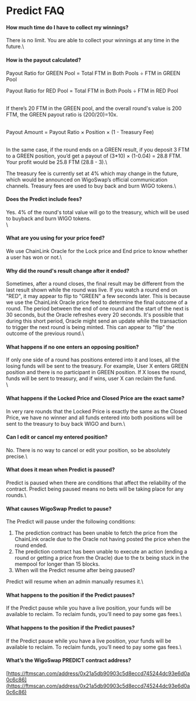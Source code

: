 # Predict FAQ

#### **How much time do I have to collect my winnings?**

There is no limit. You are able to collect your winnings at any time in the future.\


#### **How is the payout calculated?**

Payout Ratio for GREEN Pool = Total FTM in Both Pools ÷ FTM in GREEN Pool

Payout Ratio for RED Pool = Total FTM in Both Pools ÷ FTM in RED Pool

\
If there’s 20 FTM in the GREEN pool, and the overall round's value is 200 FTM, the GREEN payout ratio is (200/20)=10x.

\
Payout Amount = Payout Ratio × Position × (1 - Treasury Fee)

\
In the same case, if the round ends on a GREEN result, if you deposit 3 FTM to a GREEN position, you’d get a payout of (3\*10) × (1-0.04) = 28.8 FTM. Your profit would be 25.8 FTM (28.8 - 3).\


The treasury fee is currently set at 4% which may change in the future, which would be announced on WigoSwap’s official communication channels. Treasury fees are used to buy back and burn WIGO tokens.\


#### Does the Predict include fees?

Yes. 4% of the round's total value will go to the treasury, which will be used to buyback and burn WIGO tokens.\
\


#### What are you using for your price feed?

We use ChainLink Oracle for the Lock price and End price to know whether a user has won or not.\


#### Why did the round's result change after it ended?

Sometimes, after a round closes, the final result may be different from the last result shown while the round was live. If you watch a round end on "RED", it may appear to flip to "GREEN" a few seconds later. This is because we use the ChainLink Oracle price feed to determine the final outcome of a round. The period between the end of one round and the start of the next is 30 seconds, but the Oracle refreshes every 20 seconds. It's possible that during this short period, Oracle might send an update while the transaction to trigger the next round is being minted. This can appear to "flip" the outcome of the previous round.\


#### What happens if no one enters an opposing position?

If only one side of a round has positions entered into it and loses, all the losing funds will be sent to the treasury. For example, User X enters GREEN position and there is no participant in GREEN position. If X loses the round, funds will be sent to treasury, and if wins, user X can reclaim the fund.\
\


#### What happens if the Locked Price and Closed Price are the exact same?

In very rare rounds that the Locked Price is exactly the same as the Closed Price, we have no winner and all funds entered into both positions will be sent to the treasury to buy back WIGO and burn.\


#### Can I edit or cancel my entered position?

No. There is no way to cancel or edit your position, so be absolutely precise.\


#### What does it mean when Predict is paused?

Predict is paused when there are conditions that affect the reliability of the contract. Predict being paused means no bets will be taking place for any rounds.\


#### What causes WigoSwap Predict to pause?

The Predict will pause under the following conditions:

1. The prediction contract has been unable to fetch the price from the ChainLink oracle due to the Oracle not having posted the price when the round ended.
2. The prediction contract has been unable to execute an action (ending a round or getting a price from the Oracle) due to the tx being stuck in the mempool for longer than 15 blocks.
3. When will the Predict resume after being paused?

Predict will resume when an admin manually resumes it.\


#### What happens to the position if the Predict pauses?

If the Predict pause while you have a live position, your funds will be available to reclaim. To reclaim funds, you’ll need to pay some gas fees.\


#### What happens to the position if the Predict pauses?

If the Predict pause while you have a live position, your funds will be available to reclaim. To reclaim funds, you’ll need to pay some gas fees.\


#### What’s the WigoSwap PREDICT contract address?

[https://ftmscan.com/address/0x21a5db90903c5d8eccd745244dc93e6d0a0c6c86](https://ftmscan.com/address/0x21a5db90903c5d8eccd745244dc93e6d0a0c6c86)
